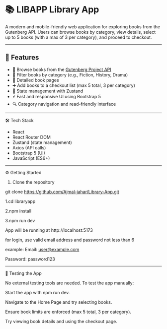 # 📚 LIBAPP Library App

A modern and mobile-friendly web application for exploring books from the Gutenberg API. Users can browse books by category, view details, select up to 5 books (with a max of 3 per category), and proceed to checkout.

---

## 🚀 Features

- 📖 Browse books from the [Gutenberg Project API](https://gutendex.com)
- 🎯 Filter books by category (e.g., Fiction, History, Drama)
- 📄 Detailed book pages
- ➕ Add books to a checkout list (max 5 total, 3 per category)
- 🧮 State management with Zustand
- ⚡ Fast and responsive UI using Bootstrap 5
- 🔍 Category navigation and read-friendly interface

---

 🛠 Tech Stack

- React
- React Router DOM
- Zustand (state management)
- Axios (API calls)
- Bootstrap 5 (UI)
- JavaScript (ES6+)

---

⚙️ Getting Started

1. Clone the repository

  git clone https://github.com/Ajmal-jahar/Library-App.git
 
  1.cd libraryapp

  2.npm install

  3.npm run dev

App will be running at http://localhost:5173

for login, use valid email address and password not less than 6

example:
Email: user@example.com

Password: password123

---

🧪 Testing the App

No external testing tools are needed. To test the app manually:

Start the app with npm run dev.

Navigate to the Home Page and try selecting books.

Ensure book limits are enforced (max 5 total, 3 per category).

Try viewing book details and using the checkout page.
